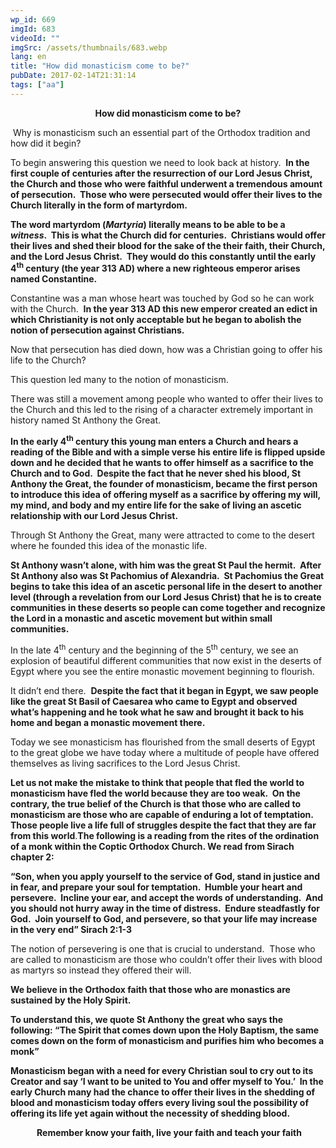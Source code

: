 ```yaml
---
wp_id: 669
imgId: 683
videoId: ""
imgSrc: /assets/thumbnails/683.webp
lang: en
title: "How did monasticism come to be?"
pubDate: 2017-02-14T21:31:14
tags: ["aa"]
---
```


<!-- page: 6 -->

<p style="text-align: center;"><strong>How did monasticism come to be?</strong></p>
<p> Why is monasticism such an essential part of the Orthodox tradition and how did it begin?</p>
<p>To begin answering this question we need to look back at history.  <strong>In the first couple of centuries after the resurrection of our Lord Jesus Christ, the Church and those who were faithful underwent a tremendous amount of persecution.  Those who were persecuted would offer their lives to the Church literally in the form of martyrdom. </strong></p>
<p><strong>The word martyrdom (<em>Martyria</em>) literally means to be able to be a <em>witness</em>.  This is what the Church did for centuries.  Christians would offer their lives and shed their blood for the sake of the their faith, their Church, and the Lord Jesus Christ.  They would do this constantly until the early 4<sup>th</sup> century (the year 313 AD) where a new righteous emperor arises named Constantine. </strong></p>
<p>Constantine was a man whose heart was touched by God so he can work with the Church.  <strong>In the year 313 AD this new emperor created an edict in which Christianity is not only acceptable but he began to abolish the notion of persecution against Christians.</strong></p>
<p>Now that persecution has died down, how was a Christian going to offer his life to the Church?</p>
<p>This question led many to the notion of monasticism.</p>
<p>There was still a movement among people who wanted to offer their lives to the Church and this led to the rising of a character extremely important in history named St Anthony the Great.</p>
<p><strong>In the early 4<sup>th</sup> century this young man enters a Church and hears a reading of the Bible and with a simple verse his entire life is flipped upside down and he decided that he wants to offer himself as a sacrifice to the Church and to God.  Despite the fact that he never shed his blood, St Anthony the Great, the founder of monasticism, became the first person to introduce this idea of offering myself as a sacrifice by offering my will, my mind, and body and my entire life for the sake of living an ascetic relationship with our Lord Jesus Christ.</strong></p>
<p>Through St Anthony the Great, many were attracted to come to the desert where he founded this idea of the monastic life.</p>
<p><strong>St Anthony wasn’t alone, with him was the great St Paul the hermit.  After St Anthony also was St Pachomius of Alexandria.  St Pachomius the Great begins to take this idea of an ascetic personal life in the desert to another level (through a revelation from our Lord Jesus Christ) that he is to create communities in these deserts so people can come together and recognize the Lord in a monastic and ascetic movement but within small communities.</strong></p>
<p>In the late 4<sup>th</sup> century and the beginning of the 5<sup>th</sup> century, we see an explosion of beautiful different communities that now exist in the deserts of Egypt where you see the entire monastic movement beginning to flourish.</p>
<p>It didn’t end there.  <strong>Despite the fact that it began in Egypt, we saw people like the great St Basil of Caesarea who came to Egypt and observed what’s happening and he took what he saw and brought it back to his home and began a monastic movement there. </strong></p>
<p>Today we see monasticism has flourished from the small deserts of Egypt to the great globe we have today where a multitude of people have offered themselves as living sacrifices to the Lord Jesus Christ.</p>
<p><strong>Let us not make the mistake to think that people that fled the world to monasticism have fled the world because they are too weak.  On the contrary, the true belief of the Church is that those who are called to monasticism are those who are capable of enduring a lot of temptation.  Those people live a life full of struggles despite the fact that they are far from this world</strong>.<strong>The following is a reading from the rites of the ordination of a monk within the Coptic Orthodox Church. We read from Sirach chapter 2:</strong></p>
<p><strong>“Son, when you apply yourself to the service of God, stand in justice and in fear, and prepare your soul for temptation.  Humble your heart and persevere.  Incline your ear, and accept the words of understanding.  And you should not hurry away in the time of distress.  Endure steadfastly for God.  Join yourself to God, and persevere, so that your life may increase in the very end” Sirach 2:1-3</strong></p>
<p>The notion of persevering is one that is crucial to understand.  Those who are called to monasticism are those who couldn’t offer their lives with blood as martyrs so instead they offered their will.</p>
<p><strong>We believe in the Orthodox faith that those who are monastics are sustained by the Holy Spirit. </strong></p>
<p><strong>To understand this, we quote St Anthony the great who says the following: “The Spirit that comes down upon the Holy Baptism, the same comes down on the form of monasticism and purifies him who becomes a monk”</strong></p>
<p><strong>Monasticism began with a need for every Christian soul to cry out to its Creator and say ‘I want to be united to You and offer myself to You.’  In the early Church many had the chance to offer their lives in the shedding of blood and monasticism today offers every living soul the possibility of offering its life yet again without the necessity of shedding blood.</strong></p>
<p style="text-align: center;"> <strong>Remember know your faith, live your faith and teach your faith</strong></p>
<p>&nbsp;</p>
<p>&nbsp;</p>
<p>&nbsp;</p>
<p>&nbsp;</p>
<p>&nbsp;</p>
<p>&nbsp;</p>
